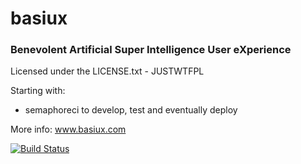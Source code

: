 # basiux
### Benevolent Artificial Super Intelligence User eXperience

Licensed under the LICENSE.txt - JUSTWTFPL

Starting with:
- semaphoreci to develop, test and eventually deploy

More info: www.basiux.com

[![Build Status](https://semaphoreci.com/api/v1/projects/041af4c0-ba9e-40c6-bfee-1bed1d75e0e1/500341/badge.svg)](https://semaphoreci.com/basiux/basiux)
